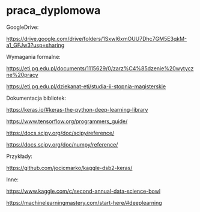 # praca_dyplomowa

GoogleDrive:

https://drive.google.com/drive/folders/1SxwI6xmOUU7Dhc7GM5E3qkM-a1_GFJw3?usp=sharing

Wymagania formalne:

https://eti.pg.edu.pl/documents/1115629/0/zarz%C4%85dzenie%20wytyczne%20pracy

https://eti.pg.edu.pl/dziekanat-eti/studia-ii-stopnia-magisterskie

Dokumentacja bibliotek:

https://keras.io/#keras-the-python-deep-learning-library

https://www.tensorflow.org/programmers_guide/

https://docs.scipy.org/doc/scipy/reference/

https://docs.scipy.org/doc/numpy/reference/

Przykłady:

https://github.com/jocicmarko/kaggle-dsb2-keras/

Inne:

https://www.kaggle.com/c/second-annual-data-science-bowl

https://machinelearningmastery.com/start-here/#deeplearning
